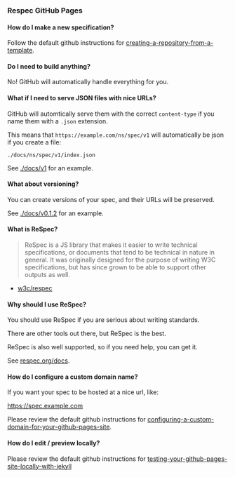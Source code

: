 ### Respec GitHub Pages

#### How do I make a new specification?

Follow the default github instructions for [creating-a-repository-from-a-template](https://docs.github.com/en/github/creating-cloning-and-archiving-repositories/creating-a-repository-from-a-template).

#### Do I need to build anything?

No! GitHub will automatically handle everything for you.

#### What if I need to serve JSON files with nice URLs?

GitHub will automtically serve them with the correct `content-type` if you name them with a `.json` extension.

This means that `https://example.com/ns/spec/v1` will automatically be json if you create a file:

`./docs/ns/spec/v1/index.json`

See [./docs/v1](./docs/v1) for an example.

#### What about versioning?

You can create versions of your spec, and their URLs will be preserved.

See [./docs/v0.1.2](./docs/v0.1.2) for an example.

#### What is ReSpec?

> ReSpec is a JS library that makes it easier to write technical specifications, or documents that tend to be technical in nature in general. It was originally designed for the purpose of writing W3C specifications, but has since grown to be able to support other outputs as well.

- [w3c/respec](https://github.com/w3c/respec)

#### Why should I use ReSpec?

You should use ReSpec if you are serious about writing standards.

There are other tools out there, but ReSpec is the best.

ReSpec is also well supported, so if you need help, you can get it.

See [respec.org/docs](https://respec.org/docs/).

#### How do I configure a custom domain name?

If you want your spec to be hosted at a nice url, like:

https://spec.example.com

Please review the default github instructions for [configuring-a-custom-domain-for-your-github-pages-site](https://docs.github.com/en/github/working-with-github-pages/configuring-a-custom-domain-for-your-github-pages-site).

#### How do I edit / preview locally?

Please review the default github instructions for [testing-your-github-pages-site-locally-with-jekyll](https://docs.github.com/en/github/working-with-github-pages/testing-your-github-pages-site-locally-with-jekyll)

